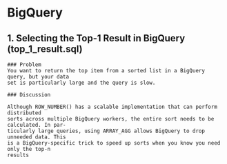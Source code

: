 # BigQuery
## 1. Selecting the Top-1 Result in BigQuery (top_1_result.sql)

    ### Problem
    You want to return the top item from a sorted list in a BigQuery query, but your data
    set is particularly large and the query is slow.
    
    ### Discussion
    
    Although ROW_NUMBER() has a scalable implementation that can perform distributed
    sorts across multiple BigQuery workers, the entire sort needs to be calculated. In par‐
    ticularly large queries, using ARRAY_AGG allows BigQuery to drop unneeded data. This
    is a BigQuery-specific trick to speed up sorts when you know you need only the top-n
    results
